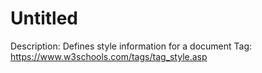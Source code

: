 # Untitled

Description: Defines style information for a document
Tag: https://www.w3schools.com/tags/tag_style.asp